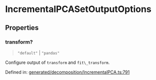 # IncrementalPCASetOutputOptions

## Properties

### transform?

> `"default"` \| `"pandas"`

Configure output of `transform` and `fit\_transform`.

Defined in:  [generated/decomposition/IncrementalPCA.ts:791](https://github.com/transitive-bullshit/scikit-learn-ts/blob/b59c1ff/packages/sklearn/src/generated/decomposition/IncrementalPCA.ts#L791)
